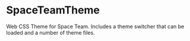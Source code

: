 # SpaceTeamTheme
Web CSS Theme for Space Team. Includes a theme switcher that can be loaded and a number of theme files.
